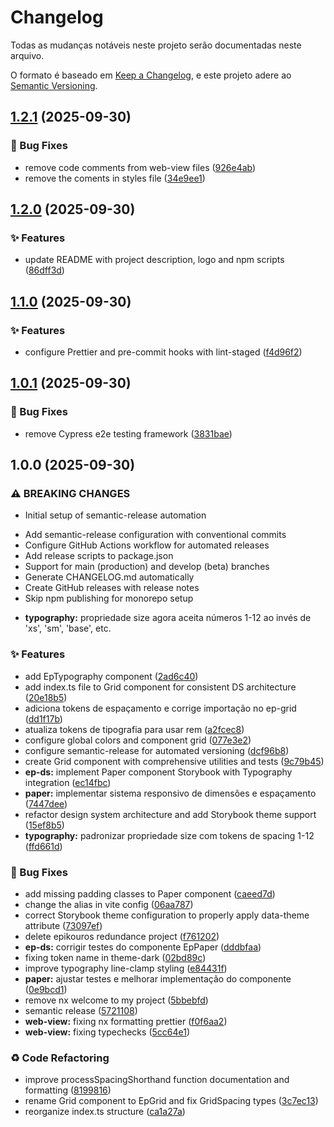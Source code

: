 # Changelog

Todas as mudanças notáveis neste projeto serão documentadas neste arquivo.

O formato é baseado em [Keep a Changelog](https://keepachangelog.com/pt-BR/1.0.0/),
e este projeto adere ao [Semantic Versioning](https://semver.org/lang/pt-BR/).

## [1.2.1](https://github.com/lucas-murta/epikouros/compare/v1.2.0...v1.2.1) (2025-09-30)

### 🐛 Bug Fixes

- remove code comments from web-view files ([926e4ab](https://github.com/lucas-murta/epikouros/commit/926e4ab4e76a6850a7be931c316d74a8183c391b))
- remove the coments in styles file ([34e9ee1](https://github.com/lucas-murta/epikouros/commit/34e9ee1f6f8a87e9f1034d5e695a416fc13b4d22))

## [1.2.0](https://github.com/lucas-murta/epikouros/compare/v1.1.0...v1.2.0) (2025-09-30)

### ✨ Features

- update README with project description, logo and npm scripts ([86dff3d](https://github.com/lucas-murta/epikouros/commit/86dff3df71e72670ff676d2da1a8740e18e097b9))

## [1.1.0](https://github.com/lucas-murta/epikouros/compare/v1.0.1...v1.1.0) (2025-09-30)

### ✨ Features

- configure Prettier and pre-commit hooks with lint-staged ([f4d96f2](https://github.com/lucas-murta/epikouros/commit/f4d96f2ea246d525c75859c873758c4299a49ab3))

## [1.0.1](https://github.com/lucas-murta/epikouros/compare/v1.0.0...v1.0.1) (2025-09-30)

### 🐛 Bug Fixes

- remove Cypress e2e testing framework ([3831bae](https://github.com/lucas-murta/epikouros/commit/3831baeb74da7fac87c46ad8c2d3dee8eb46233d))

## 1.0.0 (2025-09-30)

### ⚠ BREAKING CHANGES

- Initial setup of semantic-release automation

* Add semantic-release configuration with conventional commits
* Configure GitHub Actions workflow for automated releases
* Add release scripts to package.json
* Support for main (production) and develop (beta) branches
* Generate CHANGELOG.md automatically
* Create GitHub releases with release notes
* Skip npm publishing for monorepo setup

- **typography:** propriedade size agora aceita números 1-12 ao invés de 'xs', 'sm', 'base', etc.

### ✨ Features

- add EpTypography component ([2ad6c40](https://github.com/lucas-murta/epikouros/commit/2ad6c402e649bf9eb1be0d3617653fa9ab845f56))
- add index.ts file to Grid component for consistent DS architecture ([20e18b5](https://github.com/lucas-murta/epikouros/commit/20e18b5757db56dc5f98c665eed6dbc55da3ccbc))
- adiciona tokens de espaçamento e corrige importação no ep-grid ([dd1f17b](https://github.com/lucas-murta/epikouros/commit/dd1f17bf03dd8186b49f27e5556abd3fb346d1ce))
- atualiza tokens de tipografia para usar rem ([a2fcec8](https://github.com/lucas-murta/epikouros/commit/a2fcec85b2a90975206356f9c6d4ec51c852dfae))
- configure global colors and component grid ([077e3e2](https://github.com/lucas-murta/epikouros/commit/077e3e2d32f4e1d3e005f999abf87a6fd7fbdc09))
- configure semantic-release for automated versioning ([dcf96b8](https://github.com/lucas-murta/epikouros/commit/dcf96b82df865f947115633d1ea14ddba5df985d))
- create Grid component with comprehensive utilities and tests ([9c79b45](https://github.com/lucas-murta/epikouros/commit/9c79b45b3d90eb6b47f03b9c7a1b6a5c46f2d665))
- **ep-ds:** implement Paper component Storybook with Typography integration ([ec14fbc](https://github.com/lucas-murta/epikouros/commit/ec14fbcfebf069c59030e6935517855e603d66e3))
- **paper:** implementar sistema responsivo de dimensões e espaçamento ([7447dee](https://github.com/lucas-murta/epikouros/commit/7447dee90d86b653d6a2ec9041dba494a437cb10))
- refactor design system architecture and add Storybook theme support ([15ef8b5](https://github.com/lucas-murta/epikouros/commit/15ef8b52b1e7e5d45ec6b2d08cab6b55cca06e56))
- **typography:** padronizar propriedade size com tokens de spacing 1-12 ([ffd661d](https://github.com/lucas-murta/epikouros/commit/ffd661df4886ea2ea92f5c74e817017232d8915c))

### 🐛 Bug Fixes

- add missing padding classes to Paper component ([caeed7d](https://github.com/lucas-murta/epikouros/commit/caeed7d51d6f186f4fff67f3035972bae70f9b84))
- change the alias in vite config ([06aa787](https://github.com/lucas-murta/epikouros/commit/06aa78796972306f1d179ee86a36c85065e9a051))
- correct Storybook theme configuration to properly apply data-theme attribute ([73097ef](https://github.com/lucas-murta/epikouros/commit/73097efaf2ef87933b71397e6f015059abfadb75))
- delete epikouros redundance project ([f761202](https://github.com/lucas-murta/epikouros/commit/f76120251f69d52345ca320ebee8a7eba47d3580))
- **ep-ds:** corrigir testes do componente EpPaper ([dddbfaa](https://github.com/lucas-murta/epikouros/commit/dddbfaa70c20d57fc94366e51f23315585f971b9))
- fixing token name in theme-dark ([02bd89c](https://github.com/lucas-murta/epikouros/commit/02bd89c71f098220e1e9fd5ea5859b6e4aecf6d7))
- improve typography line-clamp styling ([e84431f](https://github.com/lucas-murta/epikouros/commit/e84431f82b75eb55978e3a117d05a25eed9aaf8d))
- **paper:** ajustar testes e melhorar implementação do componente ([0e9bcd1](https://github.com/lucas-murta/epikouros/commit/0e9bcd1c2e8950204445cf36c8ab7bd8ce941ecc))
- remove nx welcome to my project ([5bbebfd](https://github.com/lucas-murta/epikouros/commit/5bbebfd8b04a8a42c0c6427673c67d3f0e34fd91))
- semantic release ([5721108](https://github.com/lucas-murta/epikouros/commit/5721108790bab8b52e6cb40b3978fd0bd265f2d6))
- **web-view:** fixing nx formatting prettier ([f0f6aa2](https://github.com/lucas-murta/epikouros/commit/f0f6aa209105c46223fa23201a1916d3a7340c1a))
- **web-view:** fixing typechecks ([5cc64e1](https://github.com/lucas-murta/epikouros/commit/5cc64e1c77d77add928c466b42e037d5a99a788e))

### ♻️ Code Refactoring

- improve processSpacingShorthand function documentation and formatting ([8199816](https://github.com/lucas-murta/epikouros/commit/8199816f9a2d737dd03f2df0f994fa5aff479323))
- rename Grid component to EpGrid and fix GridSpacing types ([3c7ec13](https://github.com/lucas-murta/epikouros/commit/3c7ec1399e8ff66742ae293a70db97ec40ef306b))
- reorganize index.ts structure ([ca1a27a](https://github.com/lucas-murta/epikouros/commit/ca1a27a8956e16c8186a38045a31576906cc9d5e))
